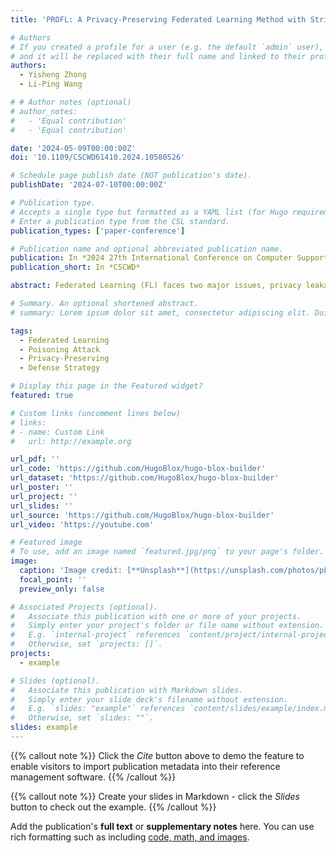 ```yaml
---
title: 'PROFL: A Privacy-Preserving Federated Learning Method with Stringent Defense Against Poisoning Attacks'

# Authors
# If you created a profile for a user (e.g. the default `admin` user), write the username (folder name) here
# and it will be replaced with their full name and linked to their profile.
authors:
  - Yisheng Zhong
  - Li-Ping Wang

# # Author notes (optional)
# author_notes:
#   - 'Equal contribution'
#   - 'Equal contribution'

date: '2024-05-09T00:00:00Z'
doi: '10.1109/CSCWD61410.2024.10580526'

# Schedule page publish date (NOT publication's date).
publishDate: '2024-07-10T00:00:00Z'

# Publication type.
# Accepts a single type but formatted as a YAML list (for Hugo requirements).
# Enter a publication type from the CSL standard.
publication_types: ['paper-conference']

# Publication name and optional abbreviated publication name.
publication: In *2024 27th International Conference on Computer Supported Cooperative Work in Design*
publication_short: In *CSCWD*

abstract: Federated Learning (FL) faces two major issues, privacy leakage and poisoning attacks, which may seriously undermine the reliability and security of the system. Overcoming them simultaneously poses a great challenge. This is because pri- vacy protection policies prohibit access to users’ local gradients to avoid privacy leakage, while Byzantine-robust methods necessi- tate access to these gradients to defend against poisoning attacks. To address these problems, we propose a novel privacy-preserving Byzantine-robust FL framework PROFL. PROFL is based on the two-trapdoor additional homomorphic encryption algorithm and blinding techniques to ensure the data privacy of the entire FL process. During the defense process, PROFL first utilize secure Multi-Krum algorithm to remove malicious gradients at the user level. Then, according to the Pauta criterion, we innovatively propose a statistic-based privacy-preserving defense algorithm to eliminate outlier interference at the feature level and resist impersonation poisoning attacks with stronger concealment. De- tailed theoretical analysis proves the security and efficiency of the proposed method. We conducted extensive experiments on two benchmark datasets, and PROFL improved accuracy by 39% to 75% across different attack settings compared to similar privacy-preserving robust methods, demonstrating its significant advantage in robustness.

# Summary. An optional shortened abstract.
# summary: Lorem ipsum dolor sit amet, consectetur adipiscing elit. Duis posuere tellus ac convallis placerat. Proin tincidunt magna sed ex sollicitudin condimentum.

tags:
  - Federated Learning
  - Poisoning Attack
  - Privacy-Preserving
  - Defense Strategy

# Display this page in the Featured widget?
featured: true

# Custom links (uncomment lines below)
# links:
# - name: Custom Link
#   url: http://example.org

url_pdf: ''
url_code: 'https://github.com/HugoBlox/hugo-blox-builder'
url_dataset: 'https://github.com/HugoBlox/hugo-blox-builder'
url_poster: ''
url_project: ''
url_slides: ''
url_source: 'https://github.com/HugoBlox/hugo-blox-builder'
url_video: 'https://youtube.com'

# Featured image
# To use, add an image named `featured.jpg/png` to your page's folder.
image:
  caption: 'Image credit: [**Unsplash**](https://unsplash.com/photos/pLCdAaMFLTE)'
  focal_point: ''
  preview_only: false

# Associated Projects (optional).
#   Associate this publication with one or more of your projects.
#   Simply enter your project's folder or file name without extension.
#   E.g. `internal-project` references `content/project/internal-project/index.md`.
#   Otherwise, set `projects: []`.
projects:
  - example

# Slides (optional).
#   Associate this publication with Markdown slides.
#   Simply enter your slide deck's filename without extension.
#   E.g. `slides: "example"` references `content/slides/example/index.md`.
#   Otherwise, set `slides: ""`.
slides: example
---
```


{{% callout note %}}
Click the _Cite_ button above to demo the feature to enable visitors to import publication metadata into their reference management software.
{{% /callout %}}

{{% callout note %}}
Create your slides in Markdown - click the _Slides_ button to check out the example.
{{% /callout %}}

Add the publication's **full text** or **supplementary notes** here. You can use rich formatting such as including [code, math, and images](https://docs.hugoblox.com/content/writing-markdown-latex/).
